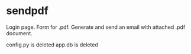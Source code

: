 # sendpdf
Login page. Form for .pdf. Generate and send an email with attached .pdf document.

config.py is deleted
app.db is deleted
